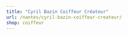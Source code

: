```yaml
---
title: "Cyril Bazin Coiffeur Créateur"
url: /nantes/cyril-bazin-coiffeur-createur/
shop: coiffeur
---
```

